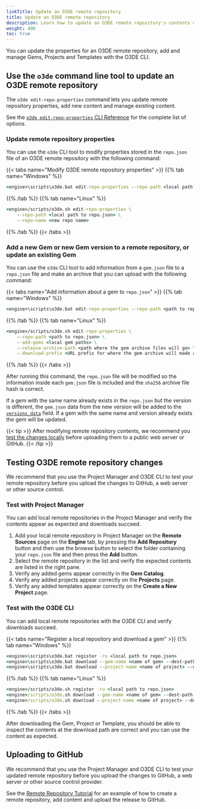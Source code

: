 ```yaml
---
linkTitle: Update an O3DE remote repository
title: Update an O3DE remote repository
description: Learn how to update an O3DE remote repository's contents or meta data.
weight: 400
toc: true
---
```


You can update the properties for an O3DE remote repository, add and manage Gems, Projects and Templates with the O3DE CLI.


## Use the `o3de` command line tool to update an O3DE remote repository

The `o3de edit-repo-properties` command lets you update remote repository properties, add new content and manage existing content.

See the [`o3de edit-repo-properties` CLI Reference](/docs/user-guide/project-config/cli-reference/#edit-repo-properties) for the complete list of options.

### Update remote repository properties

You can use the `o3de` CLI tool to modify properties stored in the `repo.json` file of an O3DE remote repository with the following command:

{{< tabs name="Modify O3DE remote repository properties" >}}
{{% tab name="Windows" %}}

```cmd
<engine>\scripts\o3de.bat edit-repo-properties --repo-path <local path to repo.json> --repo-name <new repo name>
```

{{% /tab %}}
{{% tab name="Linux" %}}

```cmd
<engine>/scripts/o3de.sh edit-repo-properties \
    --repo-path <local path to repo.json> \
    --repo-name <new repo name>
```

{{% /tab %}}
{{< /tabs >}}


### Add a new Gem or new Gem version to a remote repository, or update an existing Gem

You can use the `o3de` CLI tool to add information from a `gem.json` file to a `repo.json` file and make an archive that you can upload with the following command:

{{< tabs name="Add information about a gem to `repo.json`" >}}
{{% tab name="Windows" %}}

```cmd
<engine>\scripts\o3de.bat edit-repo-properties --repo-path <path to repo.json> --add-gems <local gem paths> --release-archive-path <path where the gem archive files will go> --download-prefix <URL prefix for where the gem archive will made available, e.g. https://github.com/o3de/o3de-extras/releases/2.0>
```

{{% /tab %}}
{{% tab name="Linux" %}}

```cmd
<engine>/scripts/o3de.sh edit-repo-properties \
    --repo-path <path to repo.json> \
    --add-gems <local gem paths> \
    --release-archive-path <path where the gem archive files will go> \
    --download-prefix <URL prefix for where the gem archive will made available, e.g. https://github.com/o3de/o3de-extras/releases/2.0>
```

{{% /tab %}}
{{< /tabs >}}

After running this command, the `repo.json` file will be modified so the information inside each `gem.json` file is included and the `sha256` archive file hash is correct.

If a gem with the same name already exists in the `repo.json` but the version is different, the `gem.json` data from the new version will be added to the [`versions_data`](/docs/user-guide/programming/gems/manifest/#gemjson-manifest-contents) field.  If a gem with the same name and version already exists the gem will be updated.  

{{< tip >}}
After modifying remote repository contents, we recommend you [test the changes locally](#testing-o3de-remote-repository-changes) before uploading them to a public web server or GitHub.
{{< /tip >}}


## Testing O3DE remote repository changes

We recommend that you use the Project Manager and O3DE CLI to test your remote repository before you upload the changes to GitHub, a web server or other source control.

### Test with Project Manager

You can add local remote repositories in the Project Manager and verify the contents appear as expected and downloads succeed.
1. Add your local remote repository in Project Manager on the **Remote Sources** page on the **Engine** tab, by pressing the **Add Repository** button and then use the browse button to select the folder containing your `repo.json` file and then press the **Add** button.
1. Select the remote repository in the list and verify the expected contents are listed in the right pane.
1. Verify any added gems appear correctly in the **Gem Catalog**.
1. Verify any added projects appear correctly on the **Projects** page.
1. Verify any added templates appear correctly on the **Create a New Project** page.

### Test with the O3DE CLI 

You can add local remote repositories with the O3DE CLI and verify downloads succeed.

{{< tabs name="Register a local repository and download a gem" >}}
{{% tab name="Windows" %}}

```cmd
<engine>\scripts\o3de.bat register -ru <local path to repo.json>
<engine>\scripts\o3de.bat download --gem-name <name of gem> --dest-path <download path>
<engine>\scripts\o3de.bat download --project-name <name of project> --dest-path <download path>
```

{{% /tab %}}
{{% tab name="Linux" %}}

```cmd
<engine>/scripts/o3de.sh register -ru <local path to repo.json>
<engine>/scripts/o3de.sh download --gem-name <name of gem> --dest-path <download path>
<engine>/scripts/o3de.sh download --project-name <name of project> --dest-path <download path>
```

{{% /tab %}}
{{< /tabs >}}

After downloading the Gem, Project or Template, you should be able to inspect the contents at the download path are correct and you can use the content as expected. 

## Uploading to GitHub

We recommend that you use the Project Manager and O3DE CLI to test your updated remote repository before you upload the changes to GitHub, a web server or other source control provider.

See the [Remote Repository Tutorial](/docs/learning-guide/tutorials/remote-repositories/create-remote-repository/) for an example of how to create a remote repository, add content and upload the release to GitHub.
